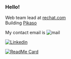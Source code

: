 ### Hello!

Web team lead at [rechat.com](https://rechat.com)   
Building [Pikaso](https://github.com/pikasojs/pikaso)


My contact email is ![mail](https://camo.githubusercontent.com/ae4556849a76aa8998684c444badc080b4de08157bedf17fcd0a4ae01b5b51c7/68747470733a2f2f696d672e736869656c64732e696f2f62616467652f2d72616d696e25343070696b61736f2e6170702d666666)

<a href='https://www.linkedin.com/in/raminmsv/' target="_blank"><img alt='Linkedin' src='https://img.shields.io/badge/Linkedin-100000?style=for-the-badge&logo=Linkedin&logoColor=white&labelColor=2D64BC&color=2D64BC'/></a>


[![ReadMe Card](https://github-readme-stats.vercel.app/api?username=raminious&show_icons=true&hide=[%22contribs%22])](https://github.com/raminious/raminious)


<!--
**raminious/raminious** is a ✨ _special_ ✨ repository because its `README.md` (this file) appears on your GitHub profile.

Here are some ideas to get you started:

- 🔭 I’m currently working on ...
- 🌱 I’m currently learning ...
- 👯 I’m looking to collaborate on ...
- 🤔 I’m looking for help with ...
- 💬 Ask me about ...
- 📫 How to reach me: ...
- 😄 Pronouns: ...
- ⚡ Fun fact: ...
-->
